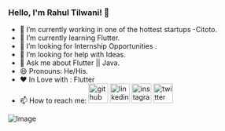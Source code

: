 ### Hello, I'm **Rahul Tilwani**! 👋




- 🔭 I’m currently working in one of the hottest startups -Citoto.
- 🌱 I’m currently learning Flutter.
- 👯 I’m looking for Internship Opportunities .
- 🤔 I’m looking for help with Ideas.
- 💬 Ask me about Flutter || Java.
- 😄 Pronouns: He/His.
- ❤️ In Love with : Flutter
- 📫 How to reach me: 
[<img src='https://cdn.jsdelivr.net/npm/simple-icons@3.0.1/icons/github.svg' alt='github' height='40'>](https://github.com/rahul975337)     [<img src='https://cdn.jsdelivr.net/npm/simple-icons@3.0.1/icons/linkedin.svg' alt='linkedin' height='40'>](https://www.linkedin.com/in/rahul-tilwani-965291194/)   [<img src='https://cdn.jsdelivr.net/npm/simple-icons@3.0.1/icons/instagram.svg' alt='instagram' height='40'>](https://www.instagram.com/rahul_tilwani_12/)     [<img src='https://cdn.jsdelivr.net/npm/simple-icons@3.0.1/icons/twitter.svg' alt='twitter' height='40'>](https://twitter.com/RahulTilwaniRt)  
  


![Image](https://github-readme-stats.vercel.app/api?username=rahul975337&&show_icons=true&count_private=true&title_color=ffffff&icon_color=ffbf00&text_color=ffffff&bg_color=27363e)
